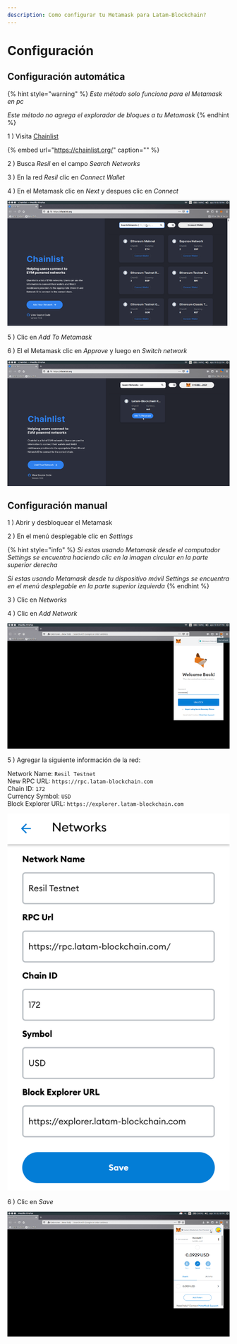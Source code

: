 ```yaml
---
description: Como configurar tu Metamask para Latam-Blockchain?
---
```


# Configuración

## Configuración automática

{% hint style="warning" %}
_Este método solo funciona para el Metamask en pc_

_Este método no agrega el explorador de bloques a tu Metamask_
{% endhint %}

1 \) Visita [Chainlist](https://chainlist.org/)

{% embed url="https://chainlist.org/" caption="" %}

2 \) Busca _Resil_ en el campo _Search Networks_

3 \) En la red _Resil_ clic en _Connect Wallet_ 

4 \) En el Metamask clic en _Next_ y despues clic en _Connect_

![](../../.gitbook/assets/chainlist-0.gif)

5 \) Clic en _Add To Metamask_

6 \) El el Metamask clic en _Approve_ y luego en _Switch network_

![](../../.gitbook/assets/chainlist-1.gif)

## Configuración manual

1 \) Abrir y desbloquear el Metamask

2 \) En el menú desplegable clic en _Settings_

{% hint style="info" %}
_Si estas usando Metamask desde el computador _Settings_ se encuentra haciendo clic en la imagen circular en la parte superior derecha_

_Si estas usando Metamask desde tu dispositivo móvil _Settings_ se encuentra en el menú desplegable en la parte superior izquierda_
{% endhint %}

3 \) Clic en _Networks_

4 \) Clic en _Add Network_

![](../../.gitbook/assets/metamask-setup-0.gif)

5 \) Agregar la siguiente información de la red:

Network Name:        `Resil Testnet`  
New RPC URL:         `https://rpc.latam-blockchain.com`  
Chain ID:            `172`  
Currency Symbol:     `USD`  
Block Explorer URL:  `https://explorer.latam-blockchain.com`

![](../../.gitbook/assets/network.png)

6 \) Clic en _Save_

![](../../.gitbook/assets/metamask-setup-1.gif)

